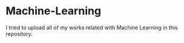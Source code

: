 # Machine-Learning
I tried to upload all of my works related with Machine Learning in this repository.
